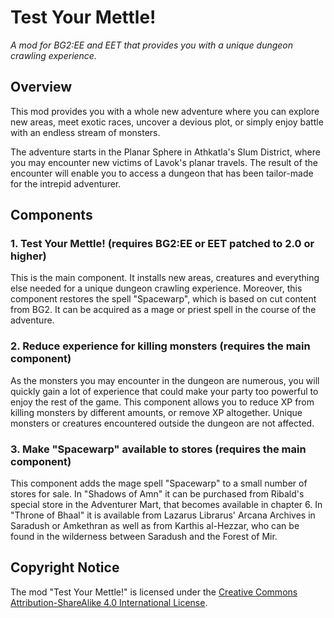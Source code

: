 # Test Your Mettle!
*A mod for BG2:EE and EET that provides you with a unique dungeon crawling experience.*


## Overview

This mod provides you with a whole new adventure where you can explore new areas, meet exotic races, uncover a devious plot, or simply enjoy battle with an endless stream of monsters.

The adventure starts in the Planar Sphere in Athkatla's Slum District, where you may encounter new victims of Lavok's planar travels. The result of the encounter will enable you to access a dungeon that has been tailor-made for the intrepid adventurer.


## Components

### 1. Test Your Mettle! (requires BG2:EE or EET patched to 2.0 or higher)

This is the main component. It installs new areas, creatures and everything else needed for a unique dungeon crawling experience. Moreover, this component restores the spell "Spacewarp", which is based on cut content from BG2. It can be acquired as a mage or priest spell in the course of the adventure.

### 2. Reduce experience for killing monsters (requires the main component)

As the monsters you may encounter in the dungeon are numerous, you will quickly gain a lot of experience that could make your party too powerful to enjoy the rest of the game. This component allows you to reduce XP from killing monsters by different amounts, or remove XP altogether. Unique monsters or creatures encountered outside the dungeon are not affected.

### 3. Make "Spacewarp" available to stores (requires the main component)

This component adds the mage spell "Spacewarp" to a small number of stores for sale. In "Shadows of Amn" it can be purchased from Ribald's special store in the Adventurer Mart, that becomes available in chapter 6. In "Throne of Bhaal" it is available from Lazarus Librarus' Arcana Archives in Saradush or Amkethran as well as from Karthis al-Hezzar, who can be found in the wilderness between Saradush and the Forest of Mir.


## Copyright Notice

The mod "Test Your Mettle!" is licensed under the [Creative Commons Attribution-ShareAlike 4.0 International License](http://creativecommons.org/licenses/by-sa/4.0/).
